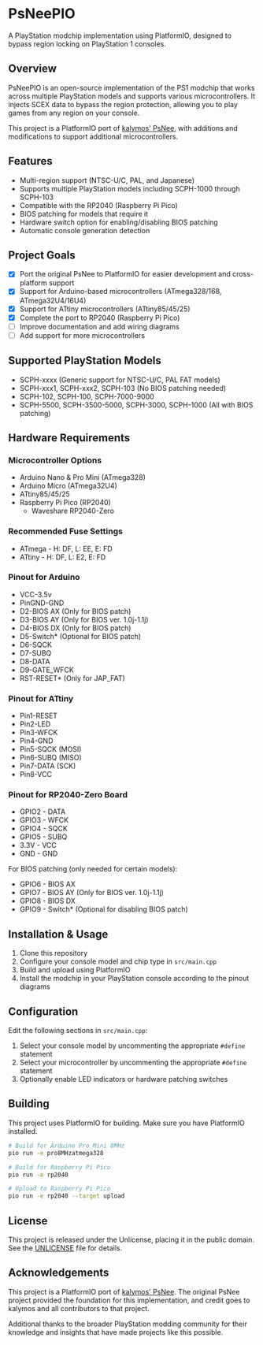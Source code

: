 # PsNeePIO

A PlayStation modchip implementation using PlatformIO, designed to bypass region locking on PlayStation 1 consoles.

## Overview

PsNeePIO is an open-source implementation of the PS1 modchip that works across multiple PlayStation models and supports various microcontrollers. It injects SCEX data to bypass the region protection, allowing you to play games from any region on your console.

This project is a PlatformIO port of [kalymos' PsNee](https://github.com/kalymos/PsNee), with additions and modifications to support additional microcontrollers.

## Features

- Multi-region support (NTSC-U/C, PAL, and Japanese)
- Supports multiple PlayStation models including SCPH-1000 through SCPH-103
- Compatible with the RP2040 (Raspberry Pi Pico)
- BIOS patching for models that require it
- Hardware switch option for enabling/disabling BIOS patching
- Automatic console generation detection

## Project Goals

- [x] Port the original PsNee to PlatformIO for easier development and cross-platform support
- [x] Support for Arduino-based microcontrollers (ATmega328/168, ATmega32U4/16U4)
- [x] Support for ATtiny microcontrollers (ATtiny85/45/25)
- [x] Complete the port to RP2040 (Raspberry Pi Pico)
- [ ] Improve documentation and add wiring diagrams
- [ ] Add support for more microcontrollers

## Supported PlayStation Models

- SCPH-xxxx (Generic support for NTSC-U/C, PAL FAT models)
- SCPH-xxx1, SCPH-xxx2, SCPH-103 (No BIOS patching needed)
- SCPH-102, SCPH-100, SCPH-7000-9000
- SCPH-5500, SCPH-3500-5000, SCPH-3000, SCPH-1000 (All with BIOS patching)

## Hardware Requirements

### Microcontroller Options
- Arduino Nano & Pro Mini (ATmega328)
- Arduino Micro (ATmega32U4)
- ATtiny85/45/25
- Raspberry Pi Pico (RP2040)
  - Waveshare RP2040-Zero

### Recommended Fuse Settings
- ATmega - H: DF, L: EE, E: FD
- ATtiny - H: DF, L: E2, E: FD

### Pinout for Arduino
- VCC-3.5v
- PinGND-GND
- D2-BIOS AX (Only for BIOS patch)
- D3-BIOS AY (Only for BIOS ver. 1.0j-1.1j)
- D4-BIOS DX (Only for BIOS patch)
- D5-Switch* (Optional for BIOS patch)
- D6-SQCK
- D7-SUBQ
- D8-DATA
- D9-GATE_WFCK
- RST-RESET* (Only for JAP_FAT)

### Pinout for ATtiny
- Pin1-RESET
- Pin2-LED
- Pin3-WFCK
- Pin4-GND
- Pin5-SQCK (MOSI)
- Pin6-SUBQ (MISO)
- Pin7-DATA (SCK)
- Pin8-VCC

### Pinout for RP2040-Zero Board
- GPIO2 - DATA
- GPIO3 - WFCK
- GPIO4 - SQCK
- GPIO5 - SUBQ
- 3.3V - VCC
- GND - GND

For BIOS patching (only needed for certain models):
- GPIO6 - BIOS AX
- GPIO7 - BIOS AY (Only for BIOS ver. 1.0j-1.1j)
- GPIO8 - BIOS DX
- GPIO9 - Switch* (Optional for disabling BIOS patch)

## Installation & Usage

1. Clone this repository
2. Configure your console model and chip type in `src/main.cpp`
3. Build and upload using PlatformIO
4. Install the modchip in your PlayStation console according to the pinout diagrams

## Configuration

Edit the following sections in `src/main.cpp`:

1. Select your console model by uncommenting the appropriate `#define` statement
2. Select your microcontroller by uncommenting the appropriate `#define` statement
3. Optionally enable LED indicators or hardware patching switches

## Building

This project uses PlatformIO for building. Make sure you have PlatformIO installed.

```bash
# Build for Arduino Pro Mini 8MHz
pio run -e pro8MHzatmega328

# Build for Raspberry Pi Pico
pio run -e rp2040

# Upload to Raspberry Pi Pico
pio run -e rp2040 --target upload
```

## License

This project is released under the Unlicense, placing it in the public domain. See the [UNLICENSE](UNLICENSE) file for details.

## Acknowledgements

This project is a PlatformIO port of [kalymos' PsNee](https://github.com/kalymos/PsNee). The original PsNee project provided the foundation for this implementation, and credit goes to kalymos and all contributors to that project.

Additional thanks to the broader PlayStation modding community for their knowledge and insights that have made projects like this possible.